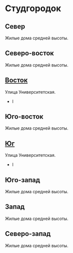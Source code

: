 # Студгородок

## Север

Жилые дома средней высоты.

## Северо-восток

Жилые дома средней высоты.

## [Восток](./555090.md)

Улица Университетская.

* I

## Юго-восток

Жилые дома средней высоты.

## [Юг](./550100.md)

Улица Университетская.

* I

## Юго-запад

Жилые дома средней высоты.

## Запад

Жилые дома средней высоты.

## Северо-запад

Жилые дома средней высоты.

